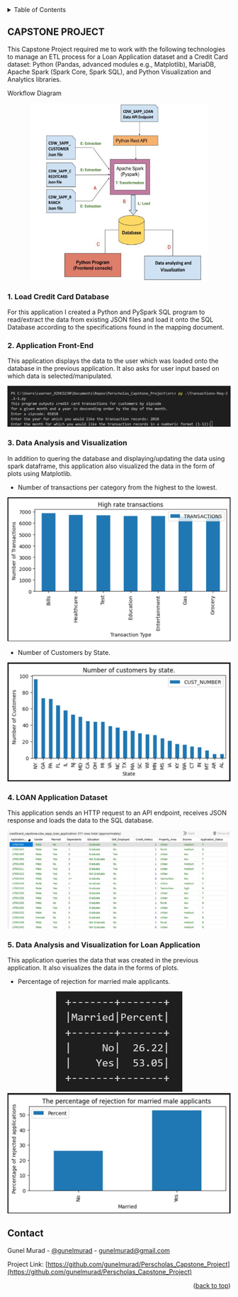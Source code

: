 <!-- TABLE OF CONTENTS -->
<details>
  <summary>Table of Contents</summary>
  <ol>
    <li><a href="#1-load-credit-card-database">Load Credit Card Database (SQL)</a></li>
    <li><a href="#2-application-front-end">Application Front-End</a></li>
    <li><a href="#3-data-analysis-and-visualization">Data Analysis and Visualization</a></li>
    <li><a href="#4-loan-application-dataset">LOAN Application Dataset</a></li>
    <li><a href="#5-data-analysis-and-visualization-for-loan-application">Data Analysis and Visualization for Loan Application</a></li>
  </ol>
</details>

## CAPSTONE PROJECT

This Capstone Project required me to work with the following technologies to manage an ETL process for a Loan Application dataset and a Credit Card dataset: Python (Pandas, advanced modules e.g., Matplotlib), MariaDB, Apache Spark (Spark Core, Spark SQL), and Python Visualization and Analytics libraries.

Workflow Diagram
<div align="center">
    <img src="images/Workflow_Diagram.jpg" width=400 height=400 />
</div>

<!-- LoadCreditCardData -->
### 1. Load Credit Card Database

For this application I created a Python and PySpark SQL program to read/extract the data from existing JSON files and load it onto the SQL Database according to the specifications found in the mapping document.

<!-- ApplicationFrontEnd -->
### 2. Application Front-End

This application displays the data to the user which was loaded onto the database in the previous application. It also asks for user input based on which data is selected/manipulated.

<div align="center">
    <img src="images/Front_End_App.jpg" />
</div>

<!-- DataAnalysisVisualization -->
### 3. Data Analysis and Visualization

In addition to quering the database and displaying/updating the data using spark dataframe, this application also visualized the data in the form of plots using Matplotlib. 

* Number of transactions per category from the highest to the lowest.
<div align="center">
    <img src="images/High_rate_transactions.jpg" />
</div>

* Number of Customers by State.
<div align="center">
    <img src="images/Customers_By_State.jpg" />
</div>

<!-- LoanApplicationDataset -->
### 4. LOAN Application Dataset

This application sends an HTTP request to an API endpoint, receives JSON response and loads the data to the SQL database. 

<div align="center">
    <img src="images/API_Data.jpg" />
</div>

<!-- LoanApplicationVisualization -->
### 5. Data Analysis and Visualization for Loan Application

This application queries the data that was created in the previous application. It also visualizes the data in the forms of plots. 

* Percentage of rejection for married male applicants.
<div align="center">
    <img src="images/Married_Male_Rejected.jpg" />
</div>


<div align="center">
    <img src="images/Married_Male_Rejected1.jpg" />
</div>

<!-- CONTACT -->
## Contact

Gunel Murad - [@gunelmurad](https://www.linkedin.com/in/gunelmurad/) - gunelmurad@gmail.com

Project Link: [https://github.com/gunelmurad/Perscholas_Capstone_Project](https://github.com/gunelmurad/Perscholas_Capstone_Project)

<p align="right">(<a href="#readme-top">back to top</a>)</p>